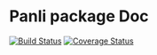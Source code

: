 # Panli package Doc

[![Build Status](https://travis-ci.org/k88hudson/react-formation.svg)](https://travis-ci.org/k88hudson/react-formation)
[![Coverage Status](https://coveralls.io/repos/k88hudson/react-formation/badge.svg?branch=master&service=github)](https://coveralls.io/github/k88hudson/react-formation?branch=master)
